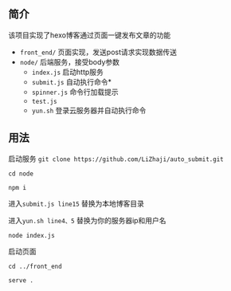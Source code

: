 
## 简介
该项目实现了hexo博客通过页面一键发布文章的功能

- `front_end/` 页面实现，发送post请求实现数据传送
- `node/` 后端服务，接受body参数
  - `index.js` 启动http服务
  - `submit.js` 自动执行命令*
  - `spinner.js` 命令行加载提示
  - `test.js` 
  - `yun.sh` 登录云服务器并自动执行命令

## 用法

启动服务
`git clone https://github.com/LiZhaji/auto_submit.git`

`cd node`

`npm i`

进入`submit.js line15` 替换为本地博客目录

进入`yun.sh line4、5` 替换为你的服务器ip和用户名

`node index.js`

启动页面

`cd ../front_end`

`serve .`
